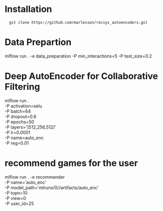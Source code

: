 # Installation

```
  git clone https://github.com/marlesson/recsys_autoencoders.git
```

 # Data Prepartion
 mlflow run . -e data_preparation -P min_interactions=5 -P test_size=0.2
 
 # Deep AutoEncoder for Collaborative Filtering
 
  mlflow run . \
          -P activation=selu \
          -P batch=64 \
          -P dropout=0.8 \
          -P epochs=50 \
          -P layers='[512,256,512]' \
          -P lr=0.0001 \
          -P name=auto_enc \
          -P reg=0.01
          
 # recommend games for the user
 
 mlflow run . -e recommender \
          -P name='auto_enc' \
          -P model_path='mlruns/0/<UID>/artifacts/auto_enc' \
          -P topn=10 \
          -P view=0 \
          -P user_id=25
